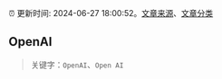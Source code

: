 :alarm_clock: 更新时间: 2024-06-27 18:00:52。[文章来源](/README.md)、[文章分类](/TAGS.md)

## OpenAI


> 关键字：`OpenAI`、`Open AI`



